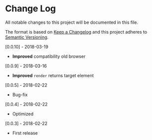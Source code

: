 # Change Log
All notable changes to this project will be documented in this file.

The format is based on [Keep a Changelog](http://keepachangelog.com/)
and this project adheres to [Semantic Versioning](http://semver.org/).

[0.0.10] - 2018-03-19
- **Improved** compatibility old browser

[0.0.9] - 2018-03-16
- **Improved** `render` returns target element

[0.0.5] - 2018-02-22
- Bug-fix

[0.0.4] - 2018-02-22
- Optimized

[0.0.3] - 2018-02-22
- First release